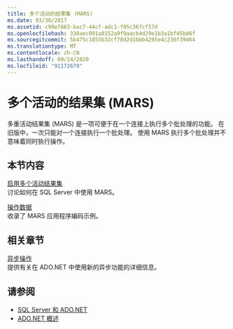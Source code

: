 ```yaml
---
title: 多个活动的结果集 (MARS)
ms.date: 03/30/2017
ms.assetid: c90ef863-bac7-44cf-adc1-f05c36fcf57d
ms.openlocfilehash: 330aec091a0152a9f9aacb4d29e1b3a1bf45bd6f
ms.sourcegitcommit: 5b475c1855b32cf78d2d1bbb4295e4c236f39464
ms.translationtype: MT
ms.contentlocale: zh-CN
ms.lasthandoff: 09/24/2020
ms.locfileid: "91172679"
---
```

# <a name="multiple-active-result-sets-mars"></a>多个活动的结果集 (MARS)

多重活动结果集 (MARS) 是一项可便于在一个连接上执行多个批处理的功能。 在旧版中，一次只能对一个连接执行一个批处理。 使用 MARS 执行多个批处理并不意味着同时执行操作。  
  
## <a name="in-this-section"></a>本节内容  

 [启用多个活动结果集](enabling-multiple-active-result-sets.md)  
 讨论如何在 SQL Server 中使用 MARS。  
  
 [操作数据](manipulating-data.md)  
 收录了 MARS 应用程序编码示例。  
  
## <a name="related-sections"></a>相关章节  

 [异步操作](asynchronous-operations.md)  
 提供有关在 ADO.NET 中使用新的异步功能的详细信息。  
  
## <a name="see-also"></a>请参阅

- [SQL Server 和 ADO.NET](index.md)
- [ADO.NET 概述](../ado-net-overview.md)
